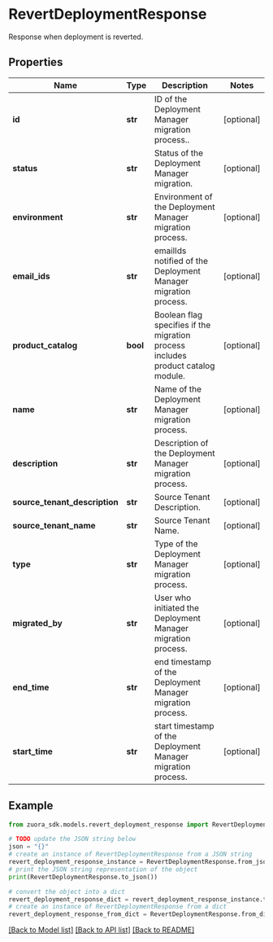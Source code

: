 # RevertDeploymentResponse

Response when deployment is reverted.

## Properties

Name | Type | Description | Notes
------------ | ------------- | ------------- | -------------
**id** | **str** | ID of the Deployment Manager migration process.. | [optional] 
**status** | **str** | Status of the Deployment Manager migration. | [optional] 
**environment** | **str** | Environment of the Deployment Manager migration process. | [optional] 
**email_ids** | **str** | emailIds notified of the Deployment Manager migration process. | [optional] 
**product_catalog** | **bool** | Boolean flag specifies if the migration process includes product catalog module. | [optional] 
**name** | **str** | Name of the Deployment Manager migration process. | [optional] 
**description** | **str** | Description of the Deployment Manager migration process. | [optional] 
**source_tenant_description** | **str** | Source Tenant Description. | [optional] 
**source_tenant_name** | **str** | Source Tenant Name. | [optional] 
**type** | **str** | Type of the Deployment Manager migration process. | [optional] 
**migrated_by** | **str** | User who initiated the Deployment Manager migration process. | [optional] 
**end_time** | **str** | end timestamp of the Deployment Manager migration process. | [optional] 
**start_time** | **str** | start timestamp of the Deployment Manager migration process. | [optional] 

## Example

```python
from zuora_sdk.models.revert_deployment_response import RevertDeploymentResponse

# TODO update the JSON string below
json = "{}"
# create an instance of RevertDeploymentResponse from a JSON string
revert_deployment_response_instance = RevertDeploymentResponse.from_json(json)
# print the JSON string representation of the object
print(RevertDeploymentResponse.to_json())

# convert the object into a dict
revert_deployment_response_dict = revert_deployment_response_instance.to_dict()
# create an instance of RevertDeploymentResponse from a dict
revert_deployment_response_from_dict = RevertDeploymentResponse.from_dict(revert_deployment_response_dict)
```
[[Back to Model list]](../README.md#documentation-for-models) [[Back to API list]](../README.md#documentation-for-api-endpoints) [[Back to README]](../README.md)


